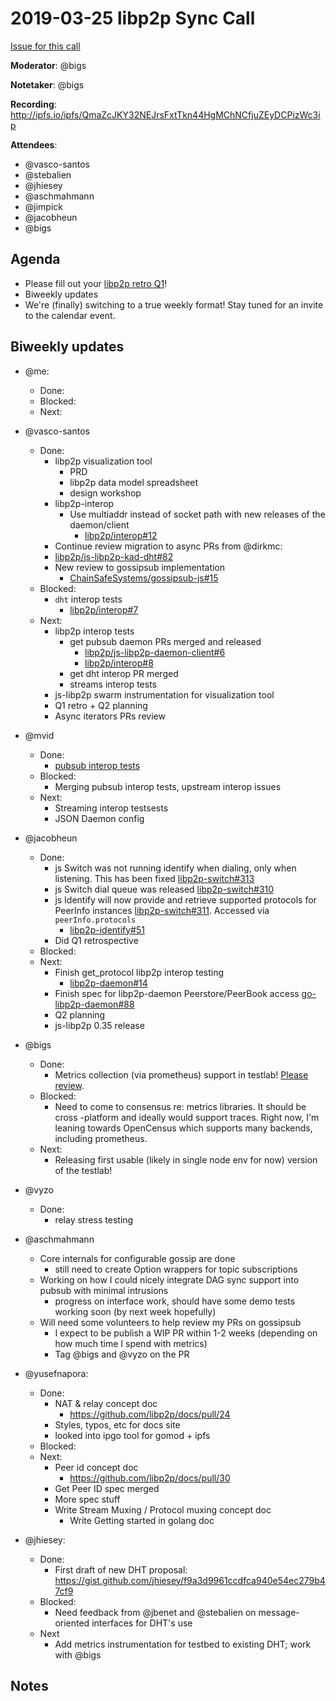 # 2019-03-25 libp2p Sync Call

[Issue for this call](https://github.com/libp2p/team-mgmt/issues/16)

**Moderator**: @bigs

**Notetaker**: @bigs

**Recording**: http://ipfs.io/ipfs/QmaZcJKY32NEJrsFxtTkn44HgMChNCfjuZEyDCPizWc3ip

**Attendees**:
  - @vasco-santos
  - @stebalien
  - @jhiesey
  - @aschmahmann
  - @jimpick
  - @jacobheun
  - @bigs

## Agenda

- Please fill out your [libp2p retro Q1](https://docs.google.com/document/d/1K8jH0Ew0P5NNEy9jJGxUAtWmDMMHsSwcfil4MF6pwCQ/edit#heading=h.1xrdg4st69mx)!
- Biweekly updates 
- We're (finally) switching to a true weekly format! Stay tuned for an invite to the calendar event.

## Biweekly updates

- @me:
  - Done:
  - Blocked:
  - Next:

- @vasco-santos
  - Done:
    - libp2p visualization tool
      - PRD
      - libp2p data model spreadsheet
      - design workshop
    - libp2p-interop
      - Use multiaddr instead of socket path with new releases of the daemon/client
        - [libp2p/interop#12](https://github.com/libp2p/interop/pull/12)
    - Continue review migration to async PRs from @dirkmc:
     - [libp2p/js-libp2p-kad-dht#82](https://github.com/libp2p/js-libp2p-kad-dht/pull/82)
    - New review to gossipsub implementation
      - [ChainSafeSystems/gossipsub-js#15](https://github.com/ChainSafeSystems/gossipsub-js/pull/15)
  - Blocked: 
    - `dht` interop tests
      - [libp2p/interop#7](https://github.com/libp2p/interop/pull/7)
  - Next: 
    - libp2p interop tests
      - get pubsub daemon PRs merged and released
        - [libp2p/js-libp2p-daemon-client#6](https://github.com/libp2p/js-libp2p-daemon-client/pull/6)
        - [libp2p/interop#8](https://github.com/libp2p/interop/pull/8)
      - get dht interop PR merged
      - streams interop tests
    - js-libp2p swarm instrumentation for visualization tool
    - Q1 retro + Q2 planning
    - Async iterators PRs review

- @mvid
  - Done:
    - [pubsub interop tests](https://github.com/libp2p/interop/pull/8)
  - Blocked:
    - Merging pubsub interop tests, upstream interop issues
  - Next:
    - Streaming interop testsests
    - JSON Daemon config

- @jacobheun
  - Done:  
    - js Switch was not running identify when dialing, only when listening. This has been fixed [libp2p-switch#313](https://github.com/libp2p/js-libp2p-switch/pull/313)
    - js Switch dial queue was released [libp2p-switch#310](https://github.com/libp2p/js-libp2p-switch/pull/310)
    - js Identify will now provide and retrieve supported protocols for PeerInfo instances [libp2p-switch#311](https://github.com/libp2p/js-libp2p-switch/pull/311). Accessed via `peerInfo.protocols`
      - [libp2p-identify#51](https://github.com/libp2p/js-libp2p-identify/pull/51)
    - Did Q1 retrospective
  - Blocked:
  - Next:
    - Finish get_protocol libp2p interop testing
      - [libp2p-daemon#14](https://github.com/libp2p/js-libp2p-daemon/pull/14)
    - Finish spec for libp2p-daemon Peerstore/PeerBook access [go-libp2p-daemon#88](https://github.com/libp2p/go-libp2p-daemon/pull/88)
    - Q2 planning
    - js-libp2p 0.35 release

- @bigs
  - Done:
    - Metrics collection (via prometheus) support in testlab! [Please review](https://github.com/libp2p/testlab/pull/4).
  - Blocked:
    - Need to come to consensus re: metrics libraries. It should be cross -platform and ideally would support traces. Right now, I'm leaning towards OpenCensus which supports many backends, including prometheus.
  - Next:
    - Releasing first usable (likely in single node env for now) version of the testlab!

- @vyzo
  - Done:
    - relay stress testing
    
- @aschmahmann
  - Core internals for configurable gossip are done
    - still need to create Option wrappers for topic subscriptions
  - Working on how I could nicely integrate DAG sync support into pubsub with minimal intrusions
     - progress on interface work, should have some demo tests working soon (by next week hopefully)
  - Will need some volunteers to help review my PRs on gossipsub
    - I expect to be publish a WIP PR within 1-2 weeks (depending on how much time I spend with metrics)
    - Tag @bigs and @vyzo on the PR

- @yusefnapora:
  - Done:
	  - NAT & relay concept doc
		  - https://github.com/libp2p/docs/pull/24
	  - Styles, typos, etc for docs site
    - looked into ipgo tool for gomod + ipfs
  - Blocked:
  - Next:
	  - Peer id concept doc
		  - https://github.com/libp2p/docs/pull/30
	  - Get Peer ID spec merged
	  - More spec stuff
    - Write Stream Muxing / Protocol muxing concept doc
	  - Write Getting started in golang doc
    
- @jhiesey:
  - Done:
    - First draft of new DHT proposal: https://gist.github.com/jhiesey/f9a3d9961ccdfca940e54ec279b47cf9
  - Blocked:
    - Need feedback from @jbenet and @stebalien on message-oriented interfaces for DHT's use
  - Next
    - Add metrics instrumentation for testbed to existing DHT; work with @bigs
    
## Notes

